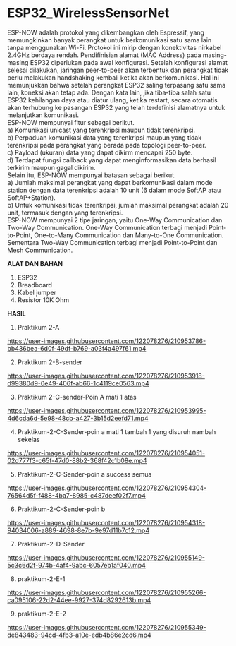 # ESP32_WirelessSensorNet

ESP-NOW adalah protokol yang dikembangkan oleh Espressif, yang memungkinkan banyak perangkat untuk berkomunikasi satu sama lain tanpa menggunakan Wi-Fi. Protokol ini mirip dengan konektivitas nirkabel 2.4GHz berdaya rendah. Pendifinisian alamat (MAC Address) pada masing-masing ESP32 diperlukan pada awal konfigurasi. Setelah konfigurasi alamat selesai dilakukan, jaringan peer-to-peer akan terbentuk dan perangkat tidak perlu melakukan handshaking kembali ketika akan berkomunikasi. Hal ini memunjukkan bahwa setelah perangkat ESP32 saling terpasang satu sama lain, koneksi akan tetap ada. Dengan kata lain, jika tiba-tiba salah satu ESP32 kehilangan daya atau diatur ulang, ketika restart, secara otomatis akan terhubung ke pasangan ESP32 yang telah terdefinisi alamatnya untuk melanjutkan komunikasi.<br />
ESP-NOW mempunyai fitur sebagai berikut.<br />
a) Komunikasi unicast yang terenkripsi maupun tidak terenkripsi. <br />
b) Perpaduan komunikasi data yang terenkripsi maupun yang tidak terenkripsi pada perangkat yang berada pada topologi peer-to-peer. <br />
c) Payload (ukuran) data yang dapat dikirm mencapai 250 byte.<br />
d) Terdapat fungsi callback yang dapat menginformasikan data berhasil terkirim maupun gagal dikirim.<br />
Selain itu, ESP-NOW mempunyai batasan sebagai berikut.<br />
a) Jumlah maksimal perangkat yang dapat berkomunikasi dalam mode station dengan data terenkripsi adalah 10 unit (6 dalam mode SoftAP atau SoftAP+Station). <br />
b) Untuk komunikasi tidak terenkripsi, jumlah maksimal perangkat adalah 20 unit, termasuk dengan yang terenkripsi. <br />
ESP-NOW mempunyai 2 tipe jaringan, yaitu One-Way Communication dan Two-Way Communication. One-Way Communication terbagi menjadi Point-to-Point, One-to-Many Communication dan Many-to-One Communication. Sementara Two-Way Communication terbagi menjadi Point-to-Point dan Mesh Communication.

**ALAT DAN BAHAN**
1) ESP32
2) Breadboard
3) Kabel jumper
4) Resistor 10K Ohm

**HASIL**

1) Praktikum 2-A

https://user-images.githubusercontent.com/122078276/210953786-bb436bea-6d0f-49df-b769-a03f4a497f61.mp4

2) Praktikum 2-B-sender

https://user-images.githubusercontent.com/122078276/210953918-d99380d9-0e49-406f-ab66-1c4119ce0563.mp4

3) Praktikum 2-C-sender-Poin A mati 1 atas

https://user-images.githubusercontent.com/122078276/210953995-4d6cda6d-5e98-48cb-a427-3b15d2eefd71.mp4

4) Praktikum-2-C-Sender-poin a mati 1 tambah 1 yang disuruh nambah sekelas

https://user-images.githubusercontent.com/122078276/210954051-02d777f3-c65f-47d0-88b2-368f42c1b08e.mp4

5) Praktikum-2-C-Sender-poin a success semua

https://user-images.githubusercontent.com/122078276/210954304-76564d5f-f488-4ba7-8985-c487deef02f7.mp4

6) Praktikum-2-C-Sender-poin b

https://user-images.githubusercontent.com/122078276/210954318-94034006-a889-4698-8e7b-9e97d11b7c12.mp4

7) Praktikum-2-D-Sender

https://user-images.githubusercontent.com/122078276/210955149-5c3c6d2f-974b-4af4-9abc-6057eb1af040.mp4

8) praktikum-2-E-1

https://user-images.githubusercontent.com/122078276/210955266-ca095106-22d2-44ee-9927-374d8292613b.mp4

9) praktikum-2-E-2

https://user-images.githubusercontent.com/122078276/210955349-de843483-94cd-4fb3-a10e-edb4b86e2cd6.mp4










